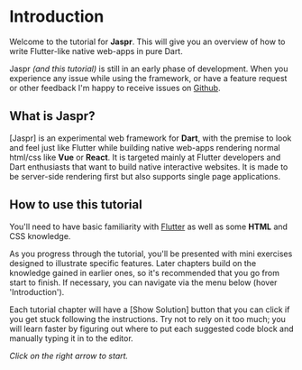 # Introduction

Welcome to the tutorial for **Jaspr**. This will give you an overview
of how to write Flutter-like native web-apps in pure Dart.

Jaspr *(and this tutorial)* is still in an early phase of development. When you experience any
issue while using the framework, or have a feature request or other feedback I'm happy to receive
issues on [Github](https://github.com/schultek/jaspr).

## What is Jaspr?

[Jaspr] is an experimental web framework for **Dart**, with the premise to look and feel just like Flutter 
while building native web-apps rendering normal html/css like **Vue** or **React**. It is targeted mainly at 
Flutter developers and Dart enthusiasts that want to build native interactive websites. It is made to 
be server-side rendering first but also supports single page applications.

## How to use this tutorial

You'll need to have basic familiarity with [Flutter](https://flutter.dev) as well as some **HTML** and CSS knowledge.

As you progress through the tutorial, you'll be presented with mini exercises designed to illustrate 
specific features. Later chapters build on the knowledge gained in earlier ones, so it's recommended 
that you go from start to finish. If necessary, you can navigate via the menu below (hover 'Introduction').

Each tutorial chapter will have a [Show Solution] button that you can click if you get stuck following 
the instructions. Try not to rely on it too much; you will learn faster by figuring out where to put 
each suggested code block and manually typing it in to the editor.

*Click on the right arrow to start.*